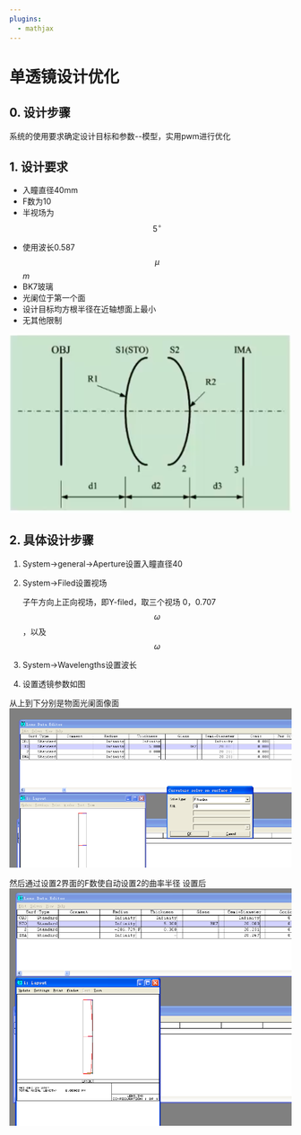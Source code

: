 ```yaml
---
plugins:
  - mathjax
---
```


# 单透镜设计优化

## 0. 设计步骤

系统的使用要求确定设计目标和参数--模型，实用pwm进行优化

## 1. 设计要求

* 入瞳直径40mm
* F数为10
* 半视场为$$5^\circ$$
- 使用波长0.587$$\mu$$_m_
- BK7玻璃
- 光阑位于第一个面
- 设计目标均方根半径在近轴想面上最小
- 无其他限制

![](/assets/3-0.png)

## 2. 具体设计步骤
1. System->general->Aperture设置入瞳直径40
1. System->Filed设置视场

   子午方向上正向视场，即Y-filed，取三个视场
   0，0.707$$\omega$$，以及$$\omega$$
1. System->Wavelengths设置波长
1. 设置透镜参数如图


从上到下分别是物面光阑面像面
![](/assets/3-4.png)

然后通过设置2界面的F数使自动设置2的曲率半径
设置后
![](/assets/JTXUG_YPO9$TKAGZU1_D9$I.png)

   
   





